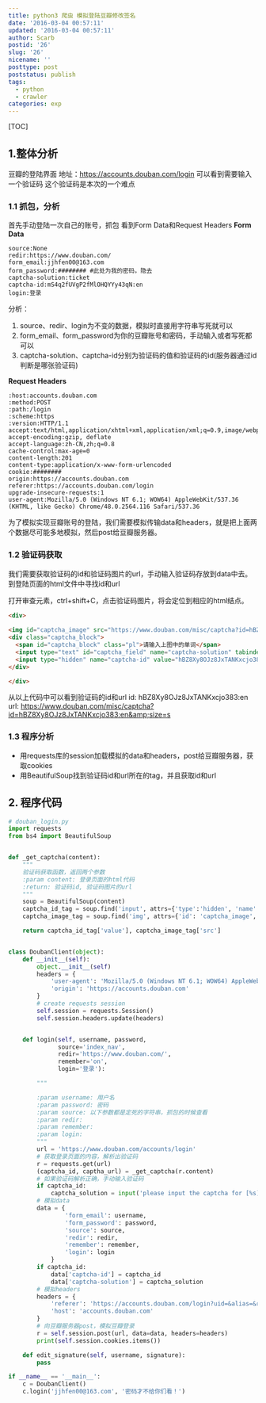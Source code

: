 ```yaml
---
title: python3 爬虫 模拟登陆豆瓣修改签名
date: '2016-03-04 00:57:11'
updated: '2016-03-04 00:57:11'
author: Scarb
postid: '26'
slug: '26'
nicename: ''
posttype: post
poststatus: publish
tags:
  - python
  - crawler
categories: exp
---
```


[TOC]

## 1.整体分析

豆瓣的登陆界面
地址：https://accounts.douban.com/login
可以看到需要输入一个验证码
这个验证码是本次的一个难点

### 1.1 抓包，分析

首先手动登陆一次自己的账号，抓包
看到Form Data和Request Headers
**Form Data**
```http
source:None
redir:https://www.douban.com/
form_email:jjhfen00@163.com
form_password:######## #此处为我的密码，隐去
captcha-solution:ticket
captcha-id:mS4q2fUVgP2fMlOHQYYy43qN:en
login:登录
```
分析：

 1. source、redir、login为不变的数据，模拟时直接用字符串写死就可以
 2. form_email、form_password为你的豆瓣账号和密码，手动输入或者写死都可以
 3. captcha-solution、captcha-id分别为验证码的值和验证码的id(服务器通过id判断是哪张验证码)

**Request Headers**
```http
:host:accounts.douban.com
:method:POST
:path:/login
:scheme:https
:version:HTTP/1.1
accept:text/html,application/xhtml+xml,application/xml;q=0.9,image/webp,*/*;q=0.8
accept-encoding:gzip, deflate
accept-language:zh-CN,zh;q=0.8
cache-control:max-age=0
content-length:201
content-type:application/x-www-form-urlencoded
cookie:########
origin:https://accounts.douban.com
referer:https://accounts.douban.com/login
upgrade-insecure-requests:1
user-agent:Mozilla/5.0 (Windows NT 6.1; WOW64) AppleWebKit/537.36 (KHTML, like Gecko) Chrome/48.0.2564.116 Safari/537.36
```
为了模拟实现豆瓣账号的登陆，我们需要模拟传输data和headers，就是把上面两个数据尽可能多地模拟，然后post给豆瓣服务器。

### 1.2 验证码获取

我们需要获取验证码的id和验证码图片的url，手动输入验证码存放到data中去。
到登陆页面的html文件中寻找id和url

打开审查元素，ctrl+shift+C，点击验证码图片，将会定位到相应的html结点。
```html
<div>
          
<img id="captcha_image" src="https://www.douban.com/misc/captcha?id=hBZ8Xy8OJz8JxTANKxcjo383:en&amp;size=s" alt="captcha" class="captcha_image">
<div class="captcha_block">
  <span id="captcha_block" class="pl">请输入上图中的单词</span>
  <input type="text" id="captcha_field" name="captcha-solution" tabindex="3" placeholder="验证码">
  <input type="hidden" name="captcha-id" value="hBZ8Xy8OJz8JxTANKxcjo383:en">
</div>

</div>
```
从以上代码中可以看到验证码的id和url
id: hBZ8Xy8OJz8JxTANKxcjo383:en
url: https://www.douban.com/misc/captcha?id=hBZ8Xy8OJz8JxTANKxcjo383:en&amp;size=s

### 1.3 程序分析

 - 用requests库的session加载模拟的data和headers，post给豆瓣服务器，获取cookies
 - 用BeautifulSoup找到验证码id和url所在的tag，并且获取id和url

## 2. 程序代码

```python
# douban_login.py
import requests
from bs4 import BeautifulSoup


def _get_captcha(content):
    """
    验证码获取函数，返回两个参数
    :param content: 登录页面的html代码
    :return: 验证码id, 验证码图片的url
    """
    soup = BeautifulSoup(content)
    captcha_id_tag = soup.find('input', attrs={'type':'hidden', 'name': 'captcha-id'})
    captcha_image_tag = soup.find('img', attrs={'id': 'captcha_image', 'alt': 'captcha', 'class': 'captcha_image'})

    return captcha_id_tag['value'], captcha_image_tag['src']


class DoubanClient(object):
    def __init__(self):
        object.__init__(self)
        headers = {
            'user-agent': 'Mozilla/5.0 (Windows NT 6.1; WOW64) AppleWebKit/537.36 (KHTML, like Gecko) Chrome/48.0.2564.116 Safari/537.36',
            'origin': 'https://accounts.douban.com'
        }
        # create requests session
        self.session = requests.Session()
        self.session.headers.update(headers)


    def login(self, username, password,
              source='index_nav',
              redir='https://www.douban.com/',
              remember='on',
              login='登录'):

        """

        :param username: 用户名
        :param password: 密码
        :param source: 以下参数都是定死的字符串，抓包的时候查看
        :param redir:
        :param remember:
        :param login:
        """
        url = 'https://www.douban.com/accounts/login'
        # 获取登录页面的内容，解析出验证码
        r = requests.get(url)
        (captcha_id, captha_url) = _get_captcha(r.content)
        # 如果验证码解析正确，手动输入验证码
        if captcha_id:
            captcha_solution = input('please input the captcha for [%s]: ' % captha_url)
        # 模拟data
        data = {
                'form_email': username,
                'form_password': password,
                'source': source,
                'redir': redir,
                'remember': remember,
                'login': login
            }
        if captcha_id:
            data['captcha-id'] = captcha_id
            data['captcha-solution'] = captcha_solution
        # 模拟headers
        headers = {
            'referer': 'https://accounts.douban.com/login?uid=&alias=&redir=https%3A%2F%2Fwww.douban.com%2F&source=index_nav&error=1001',
            'host': 'accounts.douban.com'
        }
        # 向豆瓣服务器post，模拟豆瓣登录
        r = self.session.post(url, data=data, headers=headers)
        print(self.session.cookies.items())

    def edit_signature(self, username, signature):
        pass

if __name__ == '__main__':
    c = DoubanClient()
    c.login('jjhfen00@163.com', '密码才不给你们看！')

```